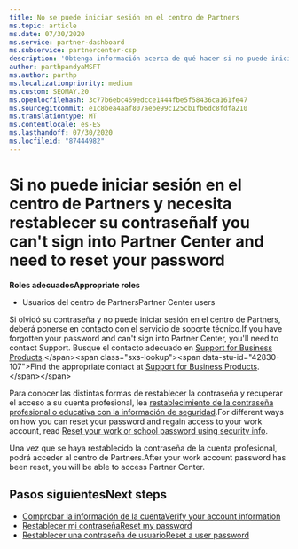```yaml
---
title: No se puede iniciar sesión en el centro de Partners
ms.topic: article
ms.date: 07/30/2020
ms.service: partner-dashboard
ms.subservice: partnercenter-csp
description: 'Obtenga información acerca de qué hacer si no puede iniciar sesión en el centro de Partners: incluye información sobre el restablecimiento de la contraseña de la cuenta profesional o la contraseña de la cuenta educativa si la ha olvidado.'
author: parthpandyaMSFT
ms.author: parthp
ms.localizationpriority: medium
ms.custom: SEOMAY.20
ms.openlocfilehash: 3c77b6ebc469edcce1444fbe5f58436ca161fe47
ms.sourcegitcommit: e1c8bea4aaf807aebe99c125cb1fb6dc8fdfa210
ms.translationtype: MT
ms.contentlocale: es-ES
ms.lasthandoff: 07/30/2020
ms.locfileid: "87444982"
---
```

# <a name="if-you-cant-sign-into-partner-center-and-need-to-reset-your-password"></a><span data-ttu-id="42830-103">Si no puede iniciar sesión en el centro de Partners y necesita restablecer su contraseña</span><span class="sxs-lookup"><span data-stu-id="42830-103">If you can't sign into Partner Center and need to reset your password</span></span>

<span data-ttu-id="42830-104">**Roles adecuados**</span><span class="sxs-lookup"><span data-stu-id="42830-104">**Appropriate roles**</span></span>

- <span data-ttu-id="42830-105">Usuarios del centro de Partners</span><span class="sxs-lookup"><span data-stu-id="42830-105">Partner Center users</span></span>

<span data-ttu-id="42830-106">Si olvidó su contraseña y no puede iniciar sesión en el centro de Partners, deberá ponerse en contacto con el servicio de soporte técnico.</span><span class="sxs-lookup"><span data-stu-id="42830-106">If you have forgotten your password and can't sign into Partner Center, you'll need to contact Support.</span></span> <span data-ttu-id="42830-107">Busque el contacto adecuado en [Support for Business Products](https://docs.microsoft.com/microsoft-365/admin/contact-support-for-business-products?view=o365-worldwide&tabs=phone#ID0EAADAAA=Phone_support_).</span><span class="sxs-lookup"><span data-stu-id="42830-107">Find the appropriate contact at [Support for Business Products](https://docs.microsoft.com/microsoft-365/admin/contact-support-for-business-products?view=o365-worldwide&tabs=phone#ID0EAADAAA=Phone_support_).</span></span> 

<span data-ttu-id="42830-108">Para conocer las distintas formas de restablecer la contraseña y recuperar el acceso a su cuenta profesional, lea [restablecimiento de la contraseña profesional o educativa con la información de seguridad](https://docs.microsoft.com/azure/active-directory/user-help/active-directory-passwords-update-your-own-password#how-to-change-your-password).</span><span class="sxs-lookup"><span data-stu-id="42830-108">For different ways on how you can reset your password and regain access to your work account, read [Reset your work or school password using security info](https://docs.microsoft.com/azure/active-directory/user-help/active-directory-passwords-update-your-own-password#how-to-change-your-password).</span></span>

<span data-ttu-id="42830-109">Una vez que se haya restablecido la contraseña de la cuenta profesional, podrá acceder al centro de Partners.</span><span class="sxs-lookup"><span data-stu-id="42830-109">After your work account password has been reset, you will be able to access Partner Center.</span></span> 

## <a name="next-steps"></a><span data-ttu-id="42830-110">Pasos siguientes</span><span class="sxs-lookup"><span data-stu-id="42830-110">Next steps</span></span>

- [<span data-ttu-id="42830-111">Comprobar la información de la cuenta</span><span class="sxs-lookup"><span data-stu-id="42830-111">Verify your account information</span></span>](verification-responses.md)
- [<span data-ttu-id="42830-112">Restablecer mi contraseña</span><span class="sxs-lookup"><span data-stu-id="42830-112">Reset my password</span></span>](reset-my-pasword.md)
- [<span data-ttu-id="42830-113">Restablecer una contraseña de usuario</span><span class="sxs-lookup"><span data-stu-id="42830-113">Reset a user password</span></span>](reset-a-user-password.md)

